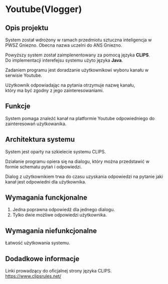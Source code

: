 # Youtube(Vlogger)

## Opis projektu
System został wdrożony w ramach przedmiotu sztuczna inteligencja
w PWSZ Gniezno.
Obecna nazwa uczelni do ANS Gniezno.

Powyższy system został zaimplenentowany za pomocą języka **CLIPS**.
</br>
Do implementacji interefejsu systemu użyto języka **Java**.

Zadaniem programu jest doradzanie użytkownikowi
wyboru kanału w serwisie Youtube.

Użytkownik odpowiadając na pytania
otrzymuje nazwę kanału,
</br>który ma być zgodny z jego zainteresowaniami.

## Funkcje
System pomaga znaleźć kanał na platformie Youtube odpowiedniego do zainteresowań użytkowanika.

## Architektura systemu
System jest oparty na szkielecie systemu CLIPS.

Działanie programu opiera się na dialogu,
który można przedstawić w formie schematu pytań i odpowiedzi.

Dialog z użytkownikiem trwa do czasu uzyskania odpowiedzi na pytanie
jaki kanał jest odpowiedni dla użytkownika.

## Wymagania funckjonalne
1. Jedna poprawna odpowiedź dla jednego dialogu.
2. Tylko dwie możliwe odpowiedzi użytkownika.

## Wymagania niefunkcjonalne
Łatwość użytkowania systemu.

## Dodadkowe informacje

Linki prowadzący do oficjalnej strony języka CLIPS.
https://www.clipsrules.net/
